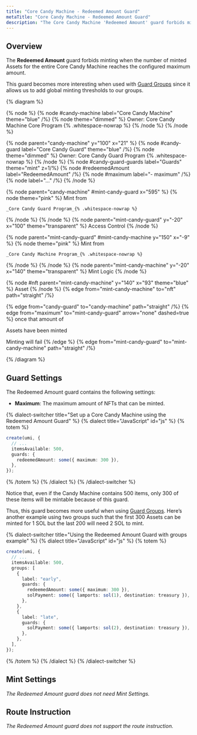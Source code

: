 ```yaml
---
title: "Core Candy Machine - Redeemed Amount Guard"
metaTitle: "Core Candy Machine - Redeemed Amount Guard"
description: "The Core Candy Machine 'Redeemed Amount' guard forbids minting when the number of minted Assets for the entire Core Candy Machine reaches the configured maximum amount."
---
```


## Overview

The **Redeemed Amount** guard forbids minting when the number of minted Assets for the entire Core Candy Machine reaches the configured maximum amount.

This guard becomes more interesting when used with [Guard Groups](/core-candy-machine/guard-groups) since it allows us to add global minting thresholds to our groups.

{% diagram  %}

{% node %}
{% node #candy-machine label="Core Candy Machine" theme="blue" /%}
{% node theme="dimmed" %}
Owner: Core Candy Machine Core Program {% .whitespace-nowrap %}
{% /node %}
{% /node %}

{% node parent="candy-machine" y="100" x="21" %}
{% node #candy-guard label="Core Candy Guard" theme="blue" /%}
{% node theme="dimmed" %}
Owner: Core Candy Guard Program {% .whitespace-nowrap %}
{% /node %}
{% node #candy-guard-guards label="Guards" theme="mint" z=1/%}
{% node #redeemedAmount label="RedeemedAmount" /%}
{% node #maximum label="- maximum" /%}
{% node label="..." /%}
{% /node %}

{% node parent="candy-machine" #mint-candy-guard x="595" %}
  {% node theme="pink" %}
    Mint from

    _Core Candy Guard Program_{% .whitespace-nowrap %}
  {% /node %}
{% /node %}
{% node parent="mint-candy-guard" y="-20" x="100" theme="transparent" %}
  Access Control
{% /node %}

{% node parent="mint-candy-guard" #mint-candy-machine y="150" x="-9" %}
  {% node theme="pink" %}
    Mint from 
    
    _Core Candy Machine Program_{% .whitespace-nowrap %}
  {% /node %}
{% /node %}
{% node parent="mint-candy-machine" y="-20" x="140" theme="transparent" %}
  Mint Logic
{% /node %}

{% node #nft parent="mint-candy-machine" y="140" x="93" theme="blue" %}
  Asset
{% /node %}
{% edge from="mint-candy-machine" to="nft" path="straight" /%}

{% edge from="candy-guard" to="candy-machine" path="straight" /%}
{% edge from="maximum" to="mint-candy-guard" arrow="none" dashed=true %}
once that amount of

Assets have been minted

Minting will fail
{% /edge %}
{% edge from="mint-candy-guard" to="mint-candy-machine" path="straight" /%}

{% /diagram %}

## Guard Settings

The Redeemed Amount guard contains the following settings:

- **Maximum**: The maximum amount of NFTs that can be minted.

{% dialect-switcher title="Set up a Core Candy Machine using the Redeemed Amount Guard" %}
{% dialect title="JavaScript" id="js" %}
{% totem %}

```ts
create(umi, {
  // ...
  itemsAvailable: 500,
  guards: {
    redeemedAmount: some({ maximum: 300 }),
  },
});
```

{% /totem %}
{% /dialect %}
{% /dialect-switcher %}

Notice that, even if the Candy Machine contains 500 items, only 300 of these items will be mintable because of this guard.

Thus, this guard becomes more useful when using [Guard Groups](/core-candy-machine/guard-groups). Here’s another example using two groups such that the first 300 Assets can be minted for 1 SOL but the last 200 will need 2 SOL to mint.

{% dialect-switcher title="Using the Redeemed Amount Guard with groups example" %}
{% dialect title="JavaScript" id="js" %}
{% totem %}

```ts
create(umi, {
  // ...
  itemsAvailable: 500,
  groups: [
    {
      label: "early",
      guards: {
        redeemedAmount: some({ maximum: 300 }),
        solPayment: some({ lamports: sol(1), destination: treasury }),
      },
    },
    {
      label: "late",
      guards: {
        solPayment: some({ lamports: sol(2), destination: treasury }),
      },
    },
  ],
});
```

{% /totem %}
{% /dialect %}
{% /dialect-switcher %}

## Mint Settings

_The Redeemed Amount guard does not need Mint Settings._

## Route Instruction

_The Redeemed Amount guard does not support the route instruction._
